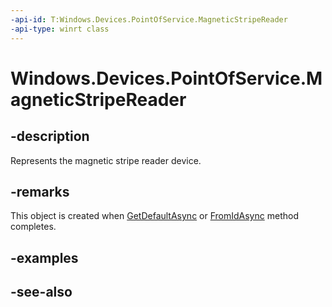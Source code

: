 ----api-id: T:Windows.Devices.PointOfService.MagneticStripeReader
-api-type: winrt class
---<!-- Class syntax.public class MagneticStripeReader : Windows.Devices.PointOfService.IMagneticStripeReader, Windows.Foundation.IClosable--># Windows.Devices.PointOfService.MagneticStripeReader## -descriptionRepresents the magnetic stripe reader device.## -remarksThis object is created when [GetDefaultAsync](magneticstripereader_getdefaultasync.md) or [FromIdAsync](magneticstripereader_fromidasync.md) method completes.## -examples## -see-also